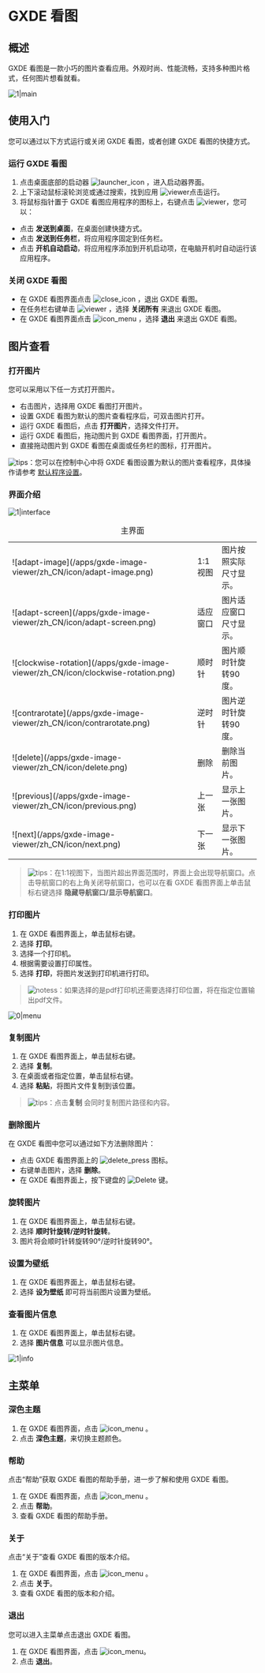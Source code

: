 # GXDE 看图

## 概述


GXDE 看图是一款小巧的图片查看应用。外观时尚、性能流畅，支持多种图片格式，任何图片想看就看。

![1|main](/apps/gxde-image-viewer/zh_CN/jpg/main.jpg)

## 使用入门

您可以通过以下方式运行或关闭 GXDE 看图，或者创建 GXDE 看图的快捷方式。

### 运行 GXDE 看图

1. 点击桌面底部的启动器 ![launcher_icon](/apps/gxde-image-viewer/zh_CN/icon/launcher_icon.png) ，进入启动器界面。
2. 上下滚动鼠标滚轮浏览或通过搜索，找到应用 ![viewer](/apps/gxde-image-viewer/zh_CN/icon/deepin-image-viewer.png)点击运行。
3. 将鼠标指针置于 GXDE 看图应用程序的图标上，右键点击 ![viewer](/apps/gxde-image-viewer/zh_CN/icon/deepin-image-viewer.png)，您可以：
 - 点击 **发送到桌面**，在桌面创建快捷方式。
 - 点击 **发送到任务栏**，将应用程序固定到任务栏。
 - 点击 **开机自动启动**，将应用程序添加到开机启动项，在电脑开机时自动运行该应用程序。


### 关闭 GXDE 看图

- 在 GXDE 看图界面点击  ![close_icon](/apps/gxde-image-viewer/zh_CN/icon/close_icon.png) ，退出 GXDE 看图。
- 在任务栏右键单击 ![viewer](/apps/gxde-image-viewer/zh_CN/icon/deepin-image-viewer.png) ，选择 **关闭所有** 来退出 GXDE 看图。
- 在 GXDE 看图界面点击 ![icon_menu](/apps/gxde-image-viewer/zh_CN/icon/icon_menu.png) ，选择 **退出** 来退出 GXDE 看图。

## 图片查看

### 打开图片
您可以采用以下任一方式打开图片。
- 右击图片，选择用 GXDE 看图打开图片。
- 设置 GXDE 看图为默认的图片查看程序后，可双击图片打开。
- 运行 GXDE 看图后，点击 **打开图片**，选择文件打开。
- 运行 GXDE 看图后，拖动图片到 GXDE 看图界面，打开图片。
- 直接拖动图片到 GXDE 看图在桌面或任务栏的图标，打开图片。

![tips](/apps/gxde-image-viewer/zh_CN/icon/tips.png)：您可以在控制中心中将 GXDE 看图设置为默认的图片查看程序，具体操作请参考 [默认程序设置](dman:///dde#默认程序设置)。

### 界面介绍

![1|interface](/apps/gxde-image-viewer/zh_CN/jpg/interface.jpg)


<table class="block1">
    <caption>主界面</caption>
    <tbody>
    	<tr>
            <td> ![adapt-image](/apps/gxde-image-viewer/zh_CN/icon/adapt-image.png) </td>
            <td>1:1视图</td>
            <td>图片按照实际尺寸显示。</td>
        </tr>
    	<tr>
            <td> ![adapt-screen](/apps/gxde-image-viewer/zh_CN/icon/adapt-screen.png) </td>
            <td>适应窗口</td>
            <td>图片适应窗口尺寸显示。</td>
        </tr>
    	<tr>
            <td> ![clockwise-rotation](/apps/gxde-image-viewer/zh_CN/icon/clockwise-rotation.png) </td>
            <td>顺时针</td>
            <td>图片顺时针旋转90度。</td>
        </tr>
    	<tr>
            <td> ![contrarotate](/apps/gxde-image-viewer/zh_CN/icon/contrarotate.png) </td>
            <td>逆时针</td>
            <td>图片逆时针旋转90度。</td>
        </tr>
    	<tr>
            <td> ![delete](/apps/gxde-image-viewer/zh_CN/icon/delete.png) </td>
            <td>删除</td>
            <td>删除当前图片。</td>
        </tr>
        <tr>
            <td> ![previous](/apps/gxde-image-viewer/zh_CN/icon/previous.png) </td>
            <td>上一张</td>
            <td>显示上一张图片。</td>
        </tr>
    	<tr>
            <td> ![next](/apps/gxde-image-viewer/zh_CN/icon/next.png) </td>
            <td>下一张</td>
            <td>显示下一张图片。</td>
        </tr>
    </tbody>
</table>

> ![tips](/apps/gxde-image-viewer/zh_CN/icon/tips.png)：在1:1视图下，当图片超出界面范围时，界面上会出现导航窗口。点击导航窗口的右上角关闭导航窗口，也可以在看 GXDE 看图界面上单击鼠标右键选择 **隐藏导航窗口/显示导航窗口**。


### 打印图片

1. 在 GXDE 看图界面上，单击鼠标右键。
2. 选择 **打印**。
3. 选择一个打印机。
4. 根据需要设置打印属性。
5. 选择 **打印**，将图片发送到打印机进行打印。

> ![notess](/apps/gxde-image-viewer/zh_CN/icon/notes.png)：如果选择的是pdf打印机还需要选择打印位置，将在指定位置输出pdf文件。

![0|menu](/apps/gxde-image-viewer/zh_CN/jpg/menu.jpg)

### 复制图片

1. 在 GXDE 看图界面上，单击鼠标右键。
2. 选择 **复制**。
3. 在桌面或者指定位置，单击鼠标右键。
4. 选择 **粘贴**，将图片文件复制到该位置。

> ![tips](/apps/gxde-image-viewer/zh_CN/icon/tips.png)：点击**复制** 会同时复制图片路径和内容。

### 删除图片

在 GXDE 看图中您可以通过如下方法删除图片：

- 点击 GXDE 看图界面上的 ![delete_press](/apps/gxde-image-viewer/zh_CN/icon/delete.png)  图标。
- 右键单击图片，选择 **删除**。
- 在 GXDE 看图界面上，按下键盘的 ![Delete](/apps/gxde-image-viewer/zh_CN/icon/Delete.png)  键。

### 旋转图片

1. 在 GXDE 看图界面上，单击鼠标右键。
2. 选择 **顺时针旋转/逆时针旋转**。
3. 图片将会顺时针转旋转90°/逆时针旋转90°。

### 设置为壁纸

1. 在 GXDE 看图界面上，单击鼠标右键。
2. 选择 **设为壁纸** 即可将当前图片设置为壁纸。


### 查看图片信息

1. 在 GXDE 看图界面上，单击鼠标右键。
2. 选择 **图片信息** 可以显示图片信息。

![1|info](/apps/gxde-image-viewer/zh_CN/jpg/info.jpg)



## 主菜单

### 深色主题

1. 在 GXDE 看图界面，点击  ![icon_menu](/apps/gxde-image-viewer/zh_CN/icon/icon_menu.png) 。
2. 点击 **深色主题**，来切换主题颜色。

### 帮助

点击“帮助”获取 GXDE 看图的帮助手册，进一步了解和使用 GXDE 看图。

1. 在 GXDE 看图界面，点击  ![icon_menu](/apps/gxde-image-viewer/zh_CN/icon/icon_menu.png) 。
2. 点击 **帮助**。
3. 查看 GXDE 看图的帮助手册。

### 关于

点击“关于”查看 GXDE 看图的版本介绍。

1. 在 GXDE 看图界面，点击  ![icon_menu](/apps/gxde-image-viewer/zh_CN/icon/icon_menu.png) 。
2. 点击 **关于**。
3. 查看 GXDE 看图的版本和介绍。

### 退出

您可以进入主菜单点击退出 GXDE 看图。

1. 在 GXDE 看图界面，点击 ![icon_menu](/apps/gxde-image-viewer/zh_CN/icon/icon_menu.png)。
2. 点击 **退出**。
